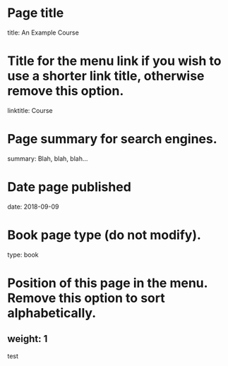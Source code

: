 # Page title
title: An Example Course

# Title for the menu link if you wish to use a shorter link title, otherwise remove this option.
linktitle: Course

# Page summary for search engines.
summary: Blah, blah, blah...

# Date page published
date: 2018-09-09

# Book page type (do not modify).
type: book

# Position of this page in the menu. Remove this option to sort alphabetically.
weight: 1
---
test